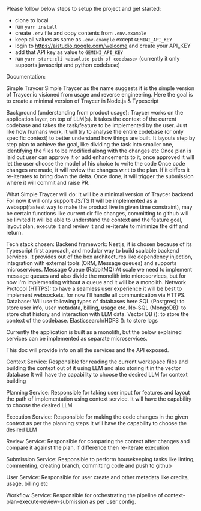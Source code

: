 Please follow below steps to setup the project and get started:

- clone to local
- run `yarn install`
- create `.env` file and copy contents from `.env.example`
- keep all values as same as `.env.example` except `GEMINI_API_KEY`
- login to https://aistudio.google.com/welcome and create your API_KEY
- add that API key as value to `GEMINI_API_KEY`
- run `yarn start:cli <absolute path of codebase>` (currently it only supports javascript and python codebase)

Documentation:

Simple Traycer
Simple Traycer as the name suggests it is the simple version of Traycer.io visioned from usage and reverse engineering. Here the goal is to create a minimal version of Traycer in Node.js & Typescript

Background (understanding from product usage): Traycer works on the application layer, on top of LLM(s). It takes the context of the current codebase and takes the task/feature to be implemented by the user. Just like how humans work,
it will try to analyse the entire codebase (or only specific context) to better understand how things are built.
It layouts step by step plan to achieve the goal, like dividing the task into smaller one, identifying the files to be modified along with the changes etc
Once plan is laid out user can approve it or add enhancements to it, once approved it will let the user choose the model of his choice to write the code
Once code changes are made, it will review the changes w.r.t to the plan. If it differs it re-iterates to bring down the delta.
Once done, it will trigger the submission where it will commit and raise PR.

What Simple Traycer will do:
It will be a minimal version of Traycer backend
For now it will only support JS/TS
It will be implemented as a webapp(fastest way to make the product live in given time constraint), may be certain functions like current dir file changes, committing to github will be limited
It will be able to understand the context and the feature goal, layout plan, execute it and review it and re-iterate to minimize the diff and return.

Tech stack chosen:
Backend framework: Nestjs, it is chosen because of its Typescript first approach, and modular way to build scalable backend services. It provides out of the box architectures like dependency injection, integration with external tools (ORM, Message queues) and supports microservices.
Message Queue (RabbitMQ):At scale we need to implement message queues and also divide the monolith into microservices, but for now I'm implementing without a queue and it will be a monolith.
Network Protocol (HTTPS): to have a seamless user experience it will be best to implement websockets, for now I’ll handle all communication via HTTPS.
Database: Will use following types of databases here
SQL (Postgres): to store user info, user metadata, billing, usage etc.
No-SQL (MongoDB): to store chat history and interaction with LLM data.
Vector DB (): to store the context of the codebase.
Elasticsearch/HDFS (): to store logs

Currently the application is built as a monolith, but the below explained services can be implemented as separate microservices.

This doc will provide info on all the services and the API exposed.

Context Service:
Responsible for reading the current workspace files and building the context out of it using LLM and also storing it in the vector database
It will have the capability to choose the desired LLM for context building

Planning Service:
Responsible for taking user input for features and layout the path of implementation using context service.
It will have the capability to choose the desired LLM

Execution Service:
Responsible for making the code changes in the given context as per the planning steps
It will have the capability to choose the desired LLM

Review Service:
Responsible for comparing the context after changes and compare it against the plan, if difference then re-iterate execution

Submission Service:
Responsible to perform housekeeping tasks like linting, commenting, creating branch, committing code and push to github

User Service:
Responsible for user create and other metadata like credits, usage, billing etc

Workflow Service:
Responsible for orchestrating the pipeline of context-plan-execute-review-submission as per user config.
